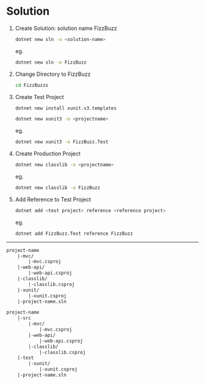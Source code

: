 # Solution

1. Create Solution: solution name FizzBuzz

    ```sh
    dotnet new sln -o <solution-name>
    ```

    eg.

    ```sh
    dotnet new sln -o FizzBuzz
    ```

2. Change Directory to FizzBuzz

    ```sh
    cd FizzBuzzs
    ```

3. Create Test Project

    ```sh
    dotnet new install xunit.v3.templates
    ```

    ```sh
    dotnet new xunit3 -o <projectname>
    ```

    eg.

    ```sh
    dotnet new xunit3 -o FizzBuzz.Test
    ```

4. Create Production Project

    ```sh
    dotnet new classlib -o <projectname>
    ```

    eg.

    ```sh
    dotnet new classlib -o FizzBuzz
    ```

5. Add Reference to Test Project

    ```sh
    dotnet add <test project> reference <reference project>
    ```

    eg.

    ```sh
    dotnet add FizzBuzz.Test reference FizzBuzz
    ```

---

```txt
project-name
    |-mvc/
        |-mvc.csproj
    |-web-api/
        |-web-api.csproj
    |-classlib/
        |-classlib.csproj
    |-xunit/
        |-xunit.csproj
    |-project-name.sln
```


```txt
project-name
    |-src
        |-mvc/
            |-mvc.csproj
        |-web-api/
            |-web-api.csproj
        |-classlib/
            |-classlib.csproj
    |-test
        |-xunit/
            |-xunit.csproj
    |-project-name.sln
```
